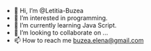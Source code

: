 - 👋 Hi, I’m @Letitia-Buzea
- 👀 I’m interested in programming.
- 🌱 I’m currently learning Java Script.
- 💞️ I’m looking to collaborate on ...
- 📫 How to reach me buzea.elena@gmail.com

<!---
Letitia-Buzea/Letitia-Buzea is a ✨ special ✨ repository because its `README.md` (this file) appears on your GitHub profile.
You can click the Preview link to take a look at your changes.
--->
